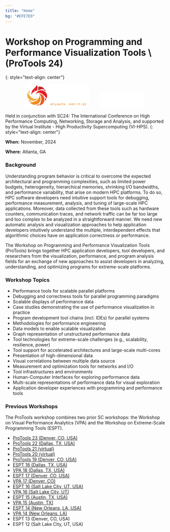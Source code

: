 ```yaml
---
title: "Home"
bg: "#EFE7E0"
---
```


# Workshop on Programming and Performance Visualization Tools \\ (ProTools 24)
{: style="text-align: center"}

<div style="text-align:center;">
  <a href="http://sc24.supercomputing.org"><img src="img/sc24_logo.png" /></a>
  &nbsp;  &nbsp;  &nbsp;  &nbsp;
  <a href="https://www.vi-hps.org/"><img src="img/Logo_vihps.png" /></a>
</div>

Held in conjunction with SC24: The International Conference on High Performance Computing, Networking, Storage and Analysis, and supported by the Virtual Institute - High Productivity Supercomputing (VI-HPS).
{: style="text-align: center"}

**When:** November, 2024

**Where:** Atlanta, GA

### Background

Understanding program behavior is critical to overcome the expected architectural and programming complexities, such as limited power budgets, heterogeneity, hierarchical memories, shrinking I/O bandwidths, and performance variability, that arise on modern HPC platforms. To do so, HPC software developers need intuitive support tools for debugging, performance measurement, analysis, and tuning of large-scale HPC applications. Moreover, data collected from these tools such as hardware counters, communication traces, and network traffic can be far too large and too complex to be analyzed in a straightforward manner. We need new automatic analysis and visualization approaches to help application developers intuitively understand the multiple, interdependent effects that algorithmic choices have on application correctness or performance. 

The Workshop on Programming and Performance Visualization Tools (ProTools) brings together HPC application developers, tool developers, and researchers from the visualization, performance, and program analysis fields for an exchange of new approaches to assist developers in analyzing, understanding, and optimizing programs for extreme-scale platforms.

### Workshop Topics

- Performance tools for scalable parallel platforms
- Debugging and correctness tools for parallel programming paradigms
- Scalable displays of performance data
- Case studies demonstrating the use of performance visualization in practice
- Program development tool chains (incl. IDEs) for parallel systems
- Methodologies for performance engineering
- Data models to enable scalable visualization
- Graph representation of unstructured performance data
- Tool technologies for extreme-scale challenges (e.g., scalability, resilience, power)
- Tool support for accelerated architectures and large-scale multi-cores
- Presentation of high-dimensional data
- Visual correlations between multiple data source
- Measurement and optimization tools for networks and I/O
- Tool infrastructures and environments
- Human-Computer Interfaces for exploring performance data
- Multi-scale representations of performance data for visual exploration
- Application developer experiences with programming and performance tools

### Previous Workshops

The ProTools workshop combines two prior SC workshops: the Workshop on Visual Performance Analytics (VPA) and the Workshop on Extreme-Scale Programming Tools (ESPT).

* [ProTools 23 (Denver, CO, USA)](https://sc-protools-workshop.github.io/protools23/)
* [ProTools 22 (Dallas, TX, USA)](https://protools22.github.io)
* [ProTools 21 (virtual)](https://protools21.github.io)
* [ProTools 20 (virtual)](https://protools20.github.io)
* [ProTools 19 (Denver, CO, USA)](https://protools19.github.io)
* [ESPT 18 (Dallas, TX, USA)](https://www.vi-hps.org/symposia/espt/espt-sc18.html)
* [VPA 18 (Dallas, TX, USA)](http://vpa18.github.io)
* [ESPT 17 (Denver, CO, USA)](https://www.vi-hps.org/symposia/archive/espt-workshop-series/espt-sc17.html)
* [VPA 17 (Denver, CO)](http://vpa17.github.io)
* [ESPT 16 (Salt Lake City, UT, USA)](https://www.vi-hps.org/symposia/archive/espt-workshop-series/espt-sc16.html)
* [VPA 16 (Salt Lake City, UT)](http://www.cedmav.org/events/vpa-2016.html)
* [ESPT 15 (Austin, TX, USA)](https://www.vi-hps.org/symposia/archive/espt-workshop-series/espt-sc15.html)
* [VPA 15 (Austin, TX)](http://www.cedmav.org/events/vpa-2015.html)
* [ESPT 14 (New Orleans, LA, USA)](https://www.vi-hps.org/symposia/archive/espt-workshop-series/espt-sc14.html)
* [VPA 14 (New Orleans, LA)](http://www.cedmav.org/vpa2014)
* ESPT 13 (Denver, CO, USA)
* ESPT 12 (Salt Lake City, UT, USA)

